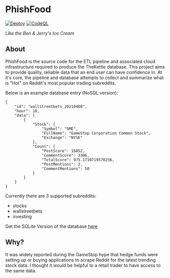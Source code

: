 # PhishFood
[![Deploy](https://github.com/fischersean/phish-food/actions/workflows/deploy.yml/badge.svg)](https://github.com/fischersean/phish-food/actions/workflows/deploy.yml) [![CodeQL](https://github.com/fischersean/phish-food/actions/workflows/codeql-analysis.yml/badge.svg)](https://github.com/fischersean/phish-food/actions/workflows/codeql-analysis.yml)

*Like the Ben & Jerry's Ice Cream*

## About
PhishFood is the source code for the ETL pipeline and associated cloud infrastructure required to produce the TheKettle database. This project aims to provide quality, reliable data that an end user can have confidence in. At it's core, the pipeline and database attempts to collect and summarize what is "Hot" on Reddit's most popular trading subreddits. 

Below is an example database entry (NoSQL version):

```
{
    "id": "wallstreetbets_20210408",
    "hour": 18,
    "data": [
        {
            "Stock": {
                "Symbol": "GME",
                "FullName": "GameStop Corporation Common Stock",
                "Exchange": "NYSE"
            },
            "Count": {
                "PostScore": 16852,
                "CommentScore": 3306,
                "TotalScore": 975.1710719570256,
                "PostMentions": 2,
                "CommentMentions": 50
            }
        }
    ]
}
```

Currently there are 3 supported subreddits:
- stocks
- wallstreetbets
- investing

Get the SQLite Version of the database [here](https://phishfood-backendnesteds-distributeddatabase03ed3-1wdkfq5b84csx.s3.us-east-2.amazonaws.com/kettle.db)

## Why?
It was widely reported during the GameStop hype that hedge funds were setting up or buying applications to scrape Reddit for the latest trending stock data. I thought it would be helpful to a retail trader to have access to the same data.
